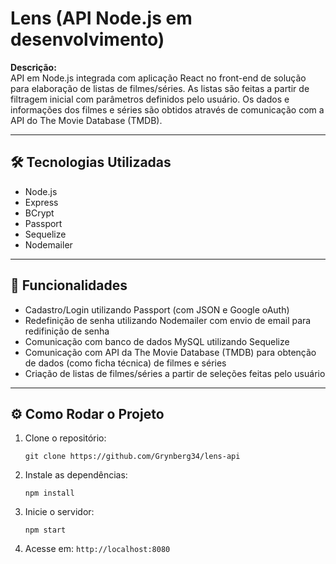 
# Lens (API Node.js em desenvolvimento)

**Descrição:**  
API em Node.js integrada com aplicação React no front-end de solução para elaboração de listas de filmes/séries. As listas são feitas a partir de filtragem inicial com parâmetros definidos pelo usuário. Os dados e informações dos filmes e séries são obtidos através de comunicação com a API do The Movie Database (TMDB).

---

## 🛠 Tecnologias Utilizadas

- Node.js
- Express
- BCrypt
- Passport
- Sequelize
- Nodemailer
 
---

## 🚀 Funcionalidades

- Cadastro/Login utilizando Passport (com JSON e Google oAuth)
- Redefinição de senha utilizando Nodemailer com envio de email para redifinição de senha
- Comunicação com banco de dados MySQL utilizando Sequelize
- Comunicação com API da The Movie Database (TMDB) para obtenção de dados (como ficha técnica) de filmes e séries
- Criação de listas de filmes/séries a partir de seleções feitas pelo usuário

---

## ⚙️ Como Rodar o Projeto

1. Clone o repositório:  
   ```
   git clone https://github.com/Grynberg34/lens-api
   ```
2. Instale as dependências:  
   ```
   npm install
   ```
3. Inicie o servidor:  
   ```
   npm start
   ```
4. Acesse em: `http://localhost:8080`